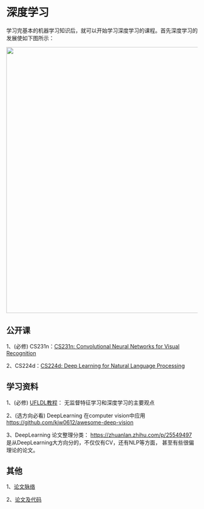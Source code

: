 # 深度学习
学习完基本的机器学习知识后，就可以开始学习深度学习的课程。首先深度学习的发展使如下图所示：
<div align="center">
  <img src="https://github.com/gyy8426/Computer_Vision_primer/blob/master/Stage_2-%E6%B7%B1%E5%BA%A6%E5%AD%A6%E4%B9%A0/deeplearning_his.gif" width="700px" />
</div>

## 公开课
1、(必修) CS231n：[CS231n: Convolutional Neural Networks for Visual Recognition](http://cs231n.stanford.edu/) 

2、CS224d：[CS224d: Deep Learning for Natural Language Processing](http://cs224d.stanford.edu/)

## 学习资料
1、(必修) [UFLDL教程](http://ufldl.stanford.edu/tutorial/StarterCode)： 无监督特征学习和深度学习的主要观点

2、(选方向必看) DeepLearning 在computer vision中应用 https://github.com/kjw0612/awesome-deep-vision

3、DeepLearning 论文整理分类：
https://zhuanlan.zhihu.com/p/25549497  是从DeepLearning大方向分的，不仅仅有CV，还有NLP等方面， 甚至有些很偏理论的论文。

## 其他
1、[论文脉络](https://github.com/gyy8426/Computer_Vision_primer/blob/master/Stage_2-%E6%B7%B1%E5%BA%A6%E5%AD%A6%E4%B9%A0/Deep%20Learning%20Papers%20Reading%20Roadmap.jpg)

2、[论文及代码](https://paperswithcode.com/area/computer-vision)

